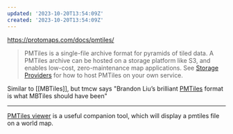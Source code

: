 ```yaml
---
updated: '2023-10-20T13:54:09Z'
created: '2023-10-20T13:54:09Z'
---
```

https://protomaps.com/docs/pmtiles/

> PMTiles is a single-file archive format for pyramids of tiled data. A PMTiles archive can be hosted on a storage platform like S3, and enables low-cost, zero-maintenance map applications. See [Storage Providers](https://protomaps.com/docs/pmtiles/storage-providers) for how to host PMTiles on your own service.

Similar to [[MBTiles]], but tmcw says "Brandon Liu’s brilliant [PMTiles](https://protomaps.com/docs/pmtiles) format is what MBTiles should have been"

----

[PMTiles viewer](https://protomaps.github.io/PMTiles/) is a useful companion tool, which will display a pmtiles file on a world map.